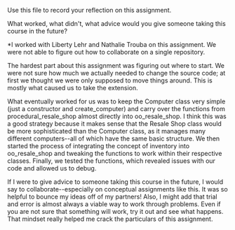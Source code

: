 Use this file to record your reflection on this assignment. 

What worked, what didn't, what advice would you give someone taking this course in the future?

*I worked with Liberty Lehr and Nathalie Trouba on this assignment. We were not able to figure out how to collaborate on a single repository.

The hardest part about this assignment was figuring out where to start. We were not sure how much we actually needed to change the source code; at first we thought we were only supposed to move things around. This is mostly what caused us to take the extension. 

What eventually worked for us was to keep the Computer class very simple (just a constructor and create_computer) and carry over the functions from procedural_resale_shop almost directly into oo_resale_shop. I think this was a good strategy because it makes sense that the Resale Shop class would be more sophisticated than the Computer class, as it manages many different computers--all of which have the same basic structure. We then started the process of integrating the concept of inventory into oo_resale_shop and tweaking the functions to work within their respective classes. Finally, we tested the functions, which revealed issues with our code and allowed us to debug. 

If I were to give advice to someone taking this course in the future, I would say to collaborate--especially on conceptual assignments like this. It was so helpful to bounce my ideas off of my partners! Also, I might add that trial and error is almost always a viable way to work through problems. Even if you are not sure that something will work, try it out and see what happens. That mindset really helped me crack the particulars of this assignment. 


